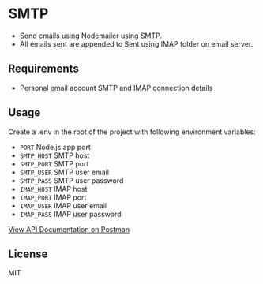 # SMTP

- Send emails using Nodemailer using SMTP.
- All emails sent are appended to Sent using IMAP folder on email server.


## Requirements

- Personal email account SMTP and IMAP connection details


## Usage

Create a .env in the root of the project with following environment variables:

- `PORT` Node.js app port
- `SMTP_HOST` SMTP host
- `SMTP_PORT` SMTP port
- `SMTP_USER` SMTP user email
- `SMTP_PASS` SMTP user password
- `IMAP_HOST` IMAP host
- `IMAP_PORT` IMAP port
- `IMAP_USER` IMAP user email
- `IMAP_PASS` IMAP user password


[View API Documentation on Postman](https://documenter.getpostman.com/view/10989329/UVeGrRW8)


## License

MIT